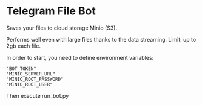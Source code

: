 # Telegram File Bot

Saves your files to cloud storage Minio (S3).

Performs well even with large files thanks to the data streaming. Limit: up to 2gb each file.

In order to start, you need to define environment variables:
```
"BOT_TOKEN"
"MINIO_SERVER_URL"
"MINIO_ROOT_PASSWORD"
"MINIO_ROOT_USER" 
```

Then execute run_bot.py
